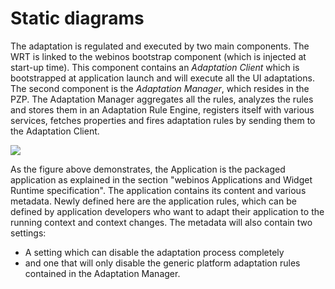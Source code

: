 Static diagrams
===============

The adaptation is regulated and executed by two main components. The WRT is linked to the webinos bootstrap component (which is injected at start-up time). This component contains an _Adaptation Client_ which is bootstrapped at application launch and will execute all the UI adaptations. The second component is the _Adaptation Manager_, which resides in the PZP. The Adaptation Manager aggregates all the rules, analyzes the rules and stores them in an Adaptation Rule Engine, registers itself with various services, fetches properties and fires adaptation rules by sending them to the Adaptation Client.

![](UI_Adaptation.svg)

As the figure above demonstrates, the Application is the packaged application as explained in the section "webinos Applications and Widget Runtime specification". The application contains its content and various metadata. Newly defined here are the application rules, which can be defined by application developers who want to adapt their application to the running context and context changes. The metadata will also contain two settings:
* A setting which can disable the adaptation process completely
* and one that will only disable the generic platform adaptation rules contained in the Adaptation Manager.

